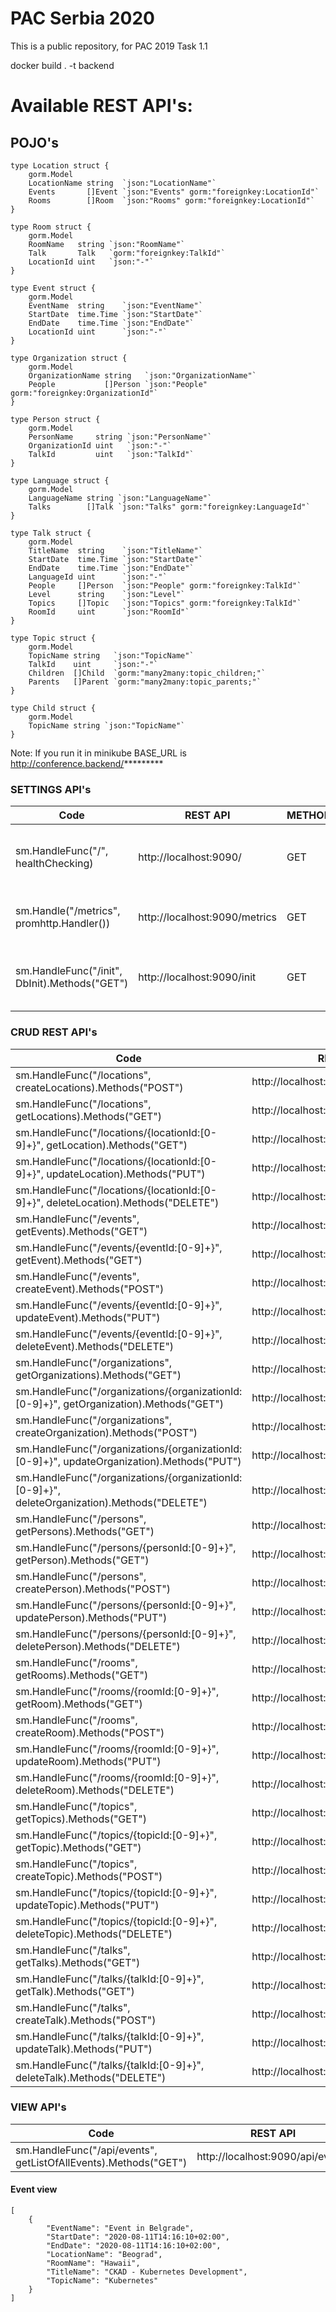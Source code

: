 # PAC Serbia 2020

This is a public repository, for PAC 2019 Task 1.1

docker build . -t backend

# Available REST API's:

## POJO's

```
type Location struct {
	gorm.Model
	LocationName string  `json:"LocationName"`
	Events       []Event `json:"Events" gorm:"foreignkey:LocationId"`
	Rooms        []Room  `json:"Rooms" gorm:"foreignkey:LocationId"`
}

type Room struct {
	gorm.Model
	RoomName   string `json:"RoomName"`
	Talk       Talk   `gorm:"foreignkey:TalkId"`
	LocationId uint   `json:"-"`
}

type Event struct {
	gorm.Model
	EventName  string    `json:"EventName"`
	StartDate  time.Time `json:"StartDate"`
	EndDate    time.Time `json:"EndDate"`
	LocationId uint      `json:"-"`
}

type Organization struct {
	gorm.Model
	OrganizationName string   `json:"OrganizationName"`
	People           []Person `json:"People" gorm:"foreignkey:OrganizationId"`
}

type Person struct {
	gorm.Model
	PersonName     string `json:"PersonName"`
	OrganizationId uint   `json:"-"`
	TalkId         uint   `json:"TalkId"`
}

type Language struct {
	gorm.Model
	LanguageName string `json:"LanguageName"`
	Talks        []Talk `json:"Talks" gorm:"foreignkey:LanguageId"`
}

type Talk struct {
	gorm.Model
	TitleName  string    `json:"TitleName"`
	StartDate  time.Time `json:"StartDate"`
	EndDate    time.Time `json:"EndDate"`
	LanguageId uint      `json:"-"`
	People     []Person  `json:"People" gorm:"foreignkey:TalkId"`
	Level      string    `json:"Level"`
	Topics     []Topic   `json:"Topics" gorm:"foreignkey:TalkId"`
	RoomId     uint      `json:"RoomId"`
}

type Topic struct {
	gorm.Model
	TopicName string   `json:"TopicName"`
	TalkId    uint     `json:"-"`
	Children  []Child  `gorm:"many2many:topic_children;"`
	Parents   []Parent `gorm:"many2many:topic_parents;"`
}

type Child struct {
	gorm.Model
	TopicName string `json:"TopicName"`
}

```

Note: If you run it in minikube BASE_URL is http://conference.backend/*********

### SETTINGS API's
Code | REST API | METHOD | COMMENT |
--- | --- | --- | --- |
sm.HandleFunc("/", healthChecking) | http://localhost:9090/ | GET | Health checking for Kubernetes probes | 
sm.Handle("/metrics", promhttp.Handler()) | http://localhost:9090/metrics | GET | Metrics scraper API, for prometheus | 
sm.HandleFunc("/init", DbInit).Methods("GET") | http://localhost:9090/init | GET | Database initialization, run by kubernetes job | 

### CRUD REST API's

Code | REST API | METHOD | COMMENT |
--- | --- | --- | --- |
sm.HandleFunc("/locations", createLocations).Methods("POST") | http://localhost:9090/locations | POST |  | 
sm.HandleFunc("/locations", getLocations).Methods("GET") | http://localhost:9090/locations | GET |  | 
sm.HandleFunc("/locations/{locationId:[0-9]+}", getLocation).Methods("GET") | http://localhost:9090/locations/1 | GET |  | 
sm.HandleFunc("/locations/{locationId:[0-9]+}", updateLocation).Methods("PUT") | http://localhost:9090/locations/1 | PUT |  | 
sm.HandleFunc("/locations/{locationId:[0-9]+}", deleteLocation).Methods("DELETE") | http://localhost:9090/locations/1 | DELETE |  | 
sm.HandleFunc("/events", getEvents).Methods("GET") | http://localhost:9090/events | GET |  | 
sm.HandleFunc("/events/{eventId:[0-9]+}", getEvent).Methods("GET") | http://localhost:9090/events/1 | GET |  | 
sm.HandleFunc("/events", createEvent).Methods("POST") | http://localhost:9090/events | POST |  | 
sm.HandleFunc("/events/{eventId:[0-9]+}", updateEvent).Methods("PUT") | http://localhost:9090/events/1 | PUT |  | 
sm.HandleFunc("/events/{eventId:[0-9]+}", deleteEvent).Methods("DELETE") | http://localhost:9090/events/1 | DELETE |  | 
sm.HandleFunc("/organizations", getOrganizations).Methods("GET") | http://localhost:9090/organizations | GET |  | 
sm.HandleFunc("/organizations/{organizationId:[0-9]+}", getOrganization).Methods("GET") | http://localhost:9090/organizations/1 | GET |  | 
sm.HandleFunc("/organizations", createOrganization).Methods("POST") | http://localhost:9090/organizations | POST |  | 
sm.HandleFunc("/organizations/{organizationId:[0-9]+}", updateOrganization).Methods("PUT") | http://localhost:9090/organizations/1 | PUT |  | 
sm.HandleFunc("/organizations/{organizationId:[0-9]+}", deleteOrganization).Methods("DELETE") | http://localhost:9090/organizations/1 | DELETE |  | 
sm.HandleFunc("/persons", getPersons).Methods("GET") | http://localhost:9090/persons | GET |  | 
sm.HandleFunc("/persons/{personId:[0-9]+}", getPerson).Methods("GET") | http://localhost:9090/persons/1 | GET |  | 
sm.HandleFunc("/persons", createPerson).Methods("POST") | http://localhost:9090/persons | POST |  | 
sm.HandleFunc("/persons/{personId:[0-9]+}", updatePerson).Methods("PUT") | http://localhost:9090/persons/1 | PUT |  | 
sm.HandleFunc("/persons/{personId:[0-9]+}", deletePerson).Methods("DELETE") | http://localhost:9090/persons/1 | DELETE |  | 
sm.HandleFunc("/rooms", getRooms).Methods("GET") | http://localhost:9090/rooms | GET |  | 
sm.HandleFunc("/rooms/{roomId:[0-9]+}", getRoom).Methods("GET") | http://localhost:9090/rooms/1 | GET |  | 
sm.HandleFunc("/rooms", createRoom).Methods("POST") | http://localhost:9090/rooms | POST |  | 
sm.HandleFunc("/rooms/{roomId:[0-9]+}", updateRoom).Methods("PUT") | http://localhost:9090/rooms/1 | PUT |  | 
sm.HandleFunc("/rooms/{roomId:[0-9]+}", deleteRoom).Methods("DELETE") | http://localhost:9090/rooms/1 | DELETE |  | 
sm.HandleFunc("/topics", getTopics).Methods("GET") | http://localhost:9090/topics | GET |  | 
sm.HandleFunc("/topics/{topicId:[0-9]+}", getTopic).Methods("GET") | http://localhost:9090/topics/1 | GET |  | 
sm.HandleFunc("/topics", createTopic).Methods("POST") | http://localhost:9090/topics | POST |  | 
sm.HandleFunc("/topics/{topicId:[0-9]+}", updateTopic).Methods("PUT") | http://localhost:9090/topics/1 | PUT |  | 
sm.HandleFunc("/topics/{topicId:[0-9]+}", deleteTopic).Methods("DELETE") | http://localhost:9090/topics/1 | DELETE |  | 
sm.HandleFunc("/talks", getTalks).Methods("GET") | http://localhost:9090/talks | GET |  | 
sm.HandleFunc("/talks/{talkId:[0-9]+}", getTalk).Methods("GET") | http://localhost:9090/talks/1 | GET |  | 
sm.HandleFunc("/talks", createTalk).Methods("POST") | http://localhost:9090/talks | POST |  | 
sm.HandleFunc("/talks/{talkId:[0-9]+}", updateTalk).Methods("PUT") | http://localhost:9090/talks/1 | PUT |  | 
sm.HandleFunc("/talks/{talkId:[0-9]+}", deleteTalk).Methods("DELETE") | http://localhost:9090/talks/1 | DELETE |  | 


### VIEW API's
Code | REST API | METHOD | COMMENT |
--- | --- | --- | --- |
sm.HandleFunc("/api/events", getListOfAllEvents).Methods("GET") | http://localhost:9090/api/events | GET | Event view | 

#### Event view
```
[
    {
        "EventName": "Event in Belgrade",
        "StartDate": "2020-08-11T14:16:10+02:00",
        "EndDate": "2020-08-11T14:16:10+02:00",
        "LocationName": "Beograd",
        "RoomName": "Hawaii",
        "TitleName": "CKAD - Kubernetes Development",
        "TopicName": "Kubernetes"
    }
]
```

